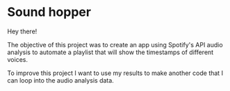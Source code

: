 # Sound hopper

Hey there!

The objective of this project was to create an app using Spotify's API audio analysis to automate a playlist that will show the timestamps of different voices.

To improve this project I want to use my results to make another code that I can loop into the audio analysis data.
